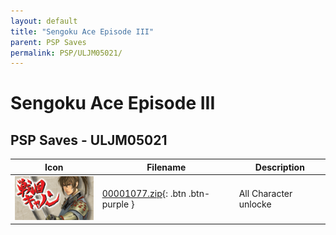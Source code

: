 ```yaml
---
layout: default
title: "Sengoku Ace Episode III"
parent: PSP Saves
permalink: PSP/ULJM05021/
---
```

# Sengoku Ace Episode III

## PSP Saves - ULJM05021

| Icon | Filename | Description |
|------|----------|-------------|
| ![Sengoku Ace Episode III](ICON0.PNG) | [00001077.zip](00001077.zip){: .btn .btn-purple } | All Character unlocke |
